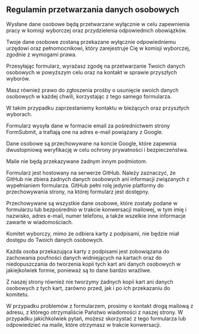 ## Regulamin przetwarzania danych osobowych
Wysłane dane osobowe będą przetwarzane wyłącznie w celu zapewnienia pracy w komisji wyborczej oraz przydzielenia odpowiednich obowiązków.

Twoje dane osobowe zostaną przekazane wyłącznie odpowiedniemu urzędowi oraz pełnomocnikowi, który zarejestruje Cię w komisji wyborczej, zgodnie z wymogami prawa.

Przesyłając formularz, wyrażasz zgodę na przetwarzanie Twoich danych osobowych w powyższym celu oraz na kontakt w sprawie przyszłych wyborów.

Masz również prawo do zgłoszenia prośby o usunięcie swoich danych osobowych w każdej chwili, korzystając z tego samego formularza.

W takim przypadku zaprzestaniemy kontaktu w bieżących oraz przyszłych wyborach.

Formularz wysyła dane w formacie email za pośrednictwem strony FormSubmit, a trafiają one na adres e-mail powiązany z Google.

Dane osobowe są przechowywane na koncie Google, które zapewnia dwustopniową weryfikację w celu ochrony prywatności i bezpieczeństwa.

Maile nie będą przekazywane żadnym innym podmiotom.

Formularz jest hostowany na serwerze GitHub. Należy zaznaczyć, że GitHub nie zbiera żadnych danych osobowych ani informacji związanych z wypełnianiem formularza. GitHub pełni rolę jedynie platformy do przechowywania strony, na której formularz jest dostępny.

Przechowywane są wszystkie dane osobowe, które zostały podane w formularzu lub bezpośrednio w trakcie konwersacji mailowej, w tym imię i nazwisko, adres e-mail, numer telefonu, a także wszelkie inne informacje zawarte w wiadomościach.

Komitet wyborczy, mimo że odbiera karty z podpisami, nie będzie miał dostępu do Twoich danych osobowych.

Każda osoba przekazująca karty z podpisami jest zobowiązana do zachowania poufności danych widniejących na kartach oraz do niedopuszczania do tworzenia kopii tych kart ani danych osobowych w jakiejkolwiek formie, ponieważ są to dane bardzo wrażliwe.

Z naszej strony również nie tworzymy żadnych kopii kart ani danych osobowych z tych kart, zarówno przed, jak i po ich przekazaniu do komitetu.

W przypadku problemów z formularzem, prosimy o kontakt drogą mailową z adresu, z którego otrzymaliście Państwo wiadomości z naszej strony. W przypadku jakichkolwiek pytań, możesz skorzystać z tego formularza lub odpowiedzieć na maile, które otrzymasz w trakcie konwersacji.
